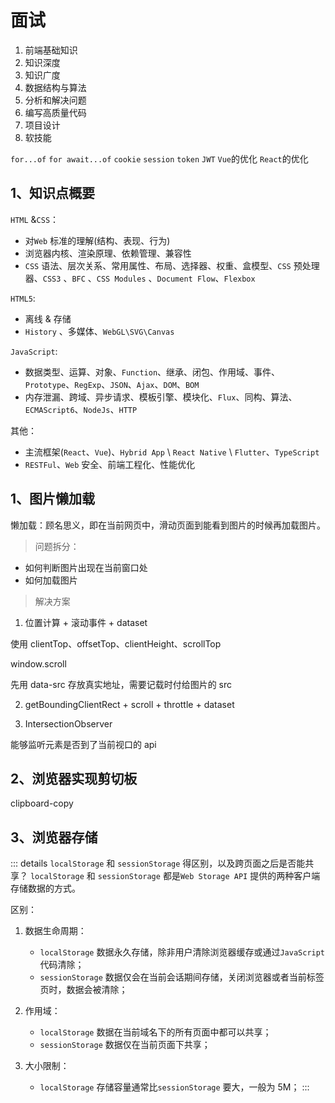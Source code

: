 # 面试

1. 前端基础知识
2. 知识深度
3. 知识广度
4. 数据结构与算法
5. 分析和解决问题
6. 编写高质量代码
7. 项目设计
8. 软技能


`for...of` `for await...of`
`cookie` `session` `token` `JWT`
`Vue`的优化 `React`的优化

## 1、知识点概要

`HTML` &`CSS`：

- 对`Web` 标准的理解(结构、表现、行为)
- 浏览器内核、渲染原理、依赖管理、兼容性
- `CSS` 语法、层次关系、常用属性、布局、选择器、权重、盒模型、`CSS` 预处理器、`CSS3` 、`BFC` 、`CSS Modules` 、`Document Flow`、`Flexbox`

`HTML5`:

- 离线 & 存储
- `History` 、多媒体、`WebGL\SVG\Canvas`

`JavaScript`:

- 数据类型、运算、对象、`Function`、继承、闭包、作用域、事件、`Prototype`、`RegExp`、`JSON`、`Ajax`、`DOM`、`BOM`
- 内存泄漏、跨域、异步请求、模板引擎、模块化、`Flux`、同构、算法、`ECMAScript6`、`NodeJs`、`HTTP`

其他：
+ 主流框架(`React`、`Vue`)、`Hybrid App` \ `React Native` \ `Flutter`、`TypeScript`
+ `RESTFul`、`Web` 安全、前端工程化、性能优化

## 1、图片懒加载

懒加载：顾名思义，即在当前网页中，滑动页面到能看到图片的时候再加载图片。

> 问题拆分：

- 如何判断图片出现在当前窗口处
- 如何加载图片

> 解决方案

1. 位置计算 + 滚动事件 + dataset

使用 clientTop、offsetTop、clientHeight、scrollTop

window.scroll

先用 data-src 存放真实地址，需要记载时付给图片的 src

2. getBoundingClientRect + scroll + throttle + dataset

3. IntersectionObserver

能够监听元素是否到了当前视口的 api

## 2、浏览器实现剪切板

clipboard-copy

## 3、浏览器存储



::: details `localStorage` 和 `sessionStorage` 得区别，以及跨页面之后是否能共享？
`localStorage` 和 `sessionStorage` 都是`Web Storage API` 提供的两种客户端存储数据的方式。

区别：

1. 数据生命周期：

    + `localStorage` 数据永久存储，除非用户清除浏览器缓存或通过`JavaScript` 代码清除；
    + `sessionStorage` 数据仅会在当前会话期间存储，关闭浏览器或者当前标签页时，数据会被清除；
2. 作用域：

    + `localStorage` 数据在当前域名下的所有页面中都可以共享；
    + `sessionStorage` 数据仅在当前页面下共享；
3. 大小限制：

    + `localStorage` 存储容量通常比`sessionStorage` 要大，一般为 5M；
:::